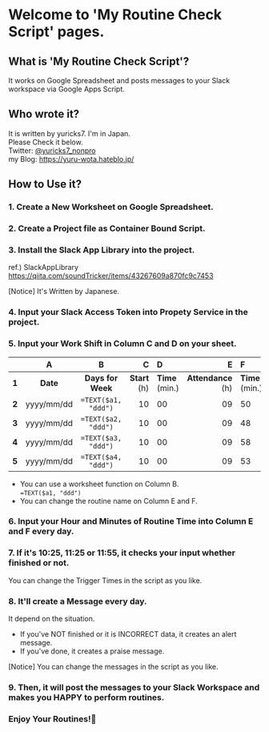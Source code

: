 # Welcome to 'My Routine Check Script' pages.

## What is 'My Routine Check Script'?
It works on Google Spreadsheet and posts messages to your Slack workspace via Google Apps Script.

## Who wrote it?
It is written by yuricks7. I'm in Japan.  
Please Check it below.  
Twitter: [@yuricks7_nonpro](https://twitter.com/yuricks7_nonpro)  
my Blog: https://yuru-wota.hateblo.jp/

## How to Use it?
### 1. Create a New Worksheet on Google Spreadsheet.

### 2. Create a Project file as Container Bound Script.

### 3. Install the Slack App Library into the project.

ref.) SlackAppLibrary  
https://qiita.com/soundTricker/items/43267609a870fc9c7453  

[Notice] It's Written by Japanese.

### 4. Input your Slack Access Token into Propety Service in the project.
 
### 5. Input your Work Shift in Column C and D on your sheet.

|       |      A     |          B          |  C  |  D  |  E  |  F  |
| ----: | :--------: | :-----------------: | --: | :-- | --: | :-- |
| **1** |  **Date**  |  **Days for Week**  | **Start**<br/>(h) | **Time**<br/>(min.) | **Attendance**<br/>(h) | **Time**<br/>(min.) |
| **2** | yyyy/mm/dd | `=TEXT($a1, "ddd")` |  10 | 00  |  09 | 50  |
| **3** | yyyy/mm/dd | `=TEXT($a2, "ddd")` |  10 | 00  |  09 | 48  |
| **4** | yyyy/mm/dd | `=TEXT($a3, "ddd")` |  10 | 00  |  09 | 58  |
| **5** | yyyy/mm/dd | `=TEXT($a4, "ddd")` |  10 | 00  |  09 | 53  |

- You can use a worksheet function on Column B.  
`=TEXT($a1, "ddd")`
- You can change the routine name on Column E and F.

### 6. Input your Hour and Minutes of Routine Time into Column E and F every day.

### 7. If it's 10:25, 11:25 or 11:55, it checks your input whether finished or not.  
You can change the Trigger Times in the script as you like.

### 8. It'll create a Message every day.
It depend on the situation.  
- If you've NOT finished or it is INCORRECT data, it creates an alert message.  
- If you've done, it creates a praise message.

[Notice] You can change the messages in the script as you like.  

### 9. Then, it will post the messages to your Slack Workspace and makes you HAPPY to perform routines.

### Enjoy Your Routines!👋
